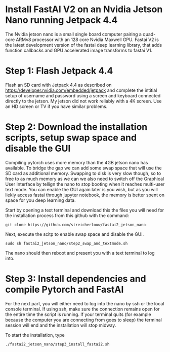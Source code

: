 # Install FastAI V2 on an Nvidia Jetson Nano running Jetpack 4.4

The Nvidia jetson nano is a small single board computer pairing a quad-core ARMv8 processor with an 128 core Nvidia Maxwell GPU. Fastai V2 is the latest development version of the fastai deep learning library, that adds function callbacks and GPU accelerated image transforms to fastai V1.

# Step 1: Flash Jetpack 4.4
Flash an SD card with Jetpack 4.4 as described on https://developer.nvidia.com/embedded/jetpack and complete the intitial setup of username and password using a screen and keyboard connected directly to the jetson. My jetson did not work reliably with a 4K screen. Use an HD screen or TV if you have similar problems.

# Step 2: Download the installation scripts, setup swap space and disable the GUI
Compiling pytorch uses more memory than the 4GB jetson nano has available. To bridge the gap we can add some swap space that will use the SD card as additional memory. Swapping to disk is very slow though, so to free to as much memory as we can we also need to switch off the Graphical User Interface by tellign the nano to stop booting when it reaches multi-user text mode. You can enable the GUI again later is you wish, but as you will liekly access fastai through jupyter notebook, the memory is better spent on space for you deep learning data. 

Start by opening a text terminal and download this the files you will need for the installation process from this github with the command:
```
git clone https://github.com/streicherlouw/fastai2_jetson_nano
```
Next, execute the scitp to enable swap space and disable the GUI.
```
sudo sh fastai2_jetson_nano/step2_swap_and_textmode.sh
```
The nano should then reboot and present you with a text terminal to log into.

# Step 3: Install dependencies and compile Pytorch and FastAI
For the next part, you will either need to log into the nano by ssh or the local console terminal. If using ssh, make sure the connection remains open for the entire time the script is running. If your terminal quits (for example because the computer you are connecting from goes to sleep) the terminal session will end and the installation will stop midway.

To start the installation, type 
```
./fastai2_jetson_nano/step3_install_fastai2.sh
```
